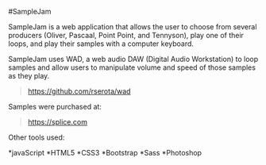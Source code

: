 #SampleJam

SampleJam is a web application that allows the user to choose from
several producers (Oliver, Pascaal, Point Point, and Tennyson), play
one of their loops, and play their samples with a computer keyboard.

SampleJam uses WAD, a web audio DAW (Digital Audio Workstation) to loop
samples and allow users to manipulate volume and speed of those samples as
they play.

  > https://github.com/rserota/wad

Samples were purchased at:

  > https://splice.com

Other tools used:

*javaScript
*HTML5
*CSS3
*Bootstrap
*Sass
*Photoshop
